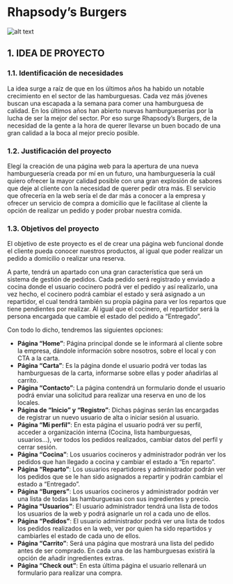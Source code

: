 # Rhapsody’s Burgers

![alt text](https://github.com/miiguelngl/RhapsodyBurger/blob/tree/main/img/Logo%20Rhapsody.svg?raw=true)

## 1. IDEA DE PROYECTO

### 1.1. Identificación de necesidades
La idea surge a raíz de que en los últimos años ha habido un notable crecimiento en el sector de las hamburguesas. Cada vez más jóvenes buscan una escapada a la semana para comer una hamburguesa de calidad. En los últimos años han abierto nuevas hamburgueserías por la lucha de ser la mejor del sector. Por eso surge Rhapsody’s Burgers, de la necesidad de la gente a la hora de querer llevarse un buen bocado de una gran calidad a la boca al mejor precio posible. 

### 1.2. Justificación del proyecto
Elegí la creación de una página web para la apertura de una nueva hamburguesería creada por mí en un futuro, una hamburguesería la cuál quiero ofrecer la mayor calidad posible con una gran explosión de sabores que deje al cliente con la necesidad de querer pedir otra más. El servicio que ofrecería en la web sería el de dar más a conocer a la empresa y ofrecer un servicio de compra a domicilio que le facilitase al cliente la opción de realizar un pedido y poder probar nuestra comida. 

### 1.3. Objetivos del proyecto
El objetivo de este proyecto es el de crear una página web funcional donde el cliente pueda conocer nuestros productos, al igual que poder realizar un pedido a domicilio o realizar una reserva. 

A parte, tendrá un apartado con una gran característica que será un sistema de gestión de pedidos. Cada pedido será registrado y enviado a cocina donde el usuario cocinero podrá ver el pedido y así realizarlo, una vez hecho, el cocinero podrá cambiar el estado y será asignado a un repartidor, el cual tendrá también su propia página para ver los repartos que tiene pendientes por realizar. Al igual que el cocinero, el repartidor será la persona encargada que cambie el estado del pedido a “Entregado”.

Con todo lo dicho, tendremos las siguientes opciones:
- **Página “Home”**: Página principal donde se le informará al cliente sobre la empresa, dándole información sobre nosotros, sobre el local y con CTA a la carta.
- **Página “Carta”**: Es la página donde el usuario podrá ver todas las hamburguesas de la carta, informarse sobre ellas y poder añadirlas al carrito.
- **Página “Contacto”**: La página contendrá un formulario donde el usuario podrá enviar una solicitud para realizar una reserva en uno de los locales.
- **Página de “Inicio” y “Registro”**: Dichas páginas serán las encargadas de registrar un nuevo usuario de alta o iniciar sesión al usuario.
- **Página “Mi perfil”**: En esta página el usuario podrá ver su perfil, acceder a organización interna (Cocina, lista hamburguesas, usuarios...), ver todos los pedidos realizados, cambiar datos del perfil y cerrar sesión.
- **Página “Cocina”**: Los usuarios cocineros y administrador podrán ver los pedidos que han llegado a cocina y cambiar el estado a “En reparto”.
- **Página “Reparto”**: Los usuarios repartidores y administrador podrán ver los pedidos que se le han sido asignados a repartir y podrán cambiar el estado a “Entregado”.
- **Página “Burgers”**: Los usuarios cocineros y administrador podrán ver una lista de todas las hamburguesas con sus ingredientes y precio.
- **Página “Usuarios”**: El usuario administrador tendrá una lista de todos los usuarios de la web y podrá asignarle un rol a cada uno de ellos. 
- **Página “Pedidos”**: El usuario administrador podrá ver una lista de todos los pedidos realizados en la web, ver por quien ha sido repartidos y cambiarles el estado de cada uno de ellos.
- **Página “Carrito”**: Será una página que mostrará una lista del pedido antes de ser comprado. En cada una de las hamburguesas existirá la opción de añadir ingredientes extras.
- **Página “Check out”**: En esta última página el usuario rellenará un formulario para realizar una compra.
